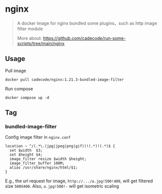 # nginx

> A docker image for nginx bundled some plugins，such as http image filter module
>
> More about: https://github.com/cadecode/run-some-scripts/tree/main/nginx

## Usage

Pull image

```shell
docker pull cadecode/nginx:1.21.3-bundled-image-filter
```

Run compose

```shell
docker compose up -d
```

## Tag

### bundled-image-filter

Config image filter in `nginx.conf`

```
location ~ ^/(.*\.(jpg|jpeg|png|gif))!(.*)!(.*)$ {
  set $width  $3;
  set $height $4;
  image_filter resize $width $height;
  image_filter_buffer 100M;
  alias /usr/share/nginx/html/$1;
}
```

E.g., the url request for image, `http://.../a.jpg!500!400`, will get filtered size `500X400`. Also, `a.jpg!500!-` will get isometric scaling
